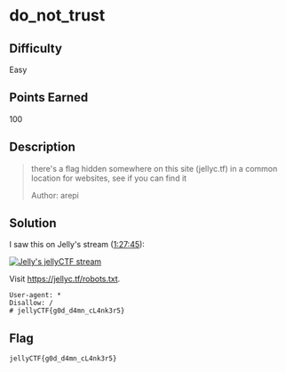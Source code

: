 # do_not_trust 

## Difficulty

Easy

## Points Earned

100

## Description

> there's a flag hidden somewhere on this site (jellyc.tf) in a common location for websites, see if you can find it
> 
> Author: arepi

## Solution

I saw this on Jelly's stream ([1:27:45](https://www.youtube.com/live/QH8LKkIVHzI?t=5265)):

[![Jelly's jellyCTF stream](https://img.youtube.com/vi/QH8LKkIVHzI/0.jpg)](https://www.youtube.com/live/QH8LKkIVHzI?t=5265)

Visit https://jellyc.tf/robots.txt.

```
User-agent: *
Disallow: /
# jellyCTF{g0d_d4mn_cL4nk3r5}
```

## Flag

`jellyCTF{g0d_d4mn_cL4nk3r5}`